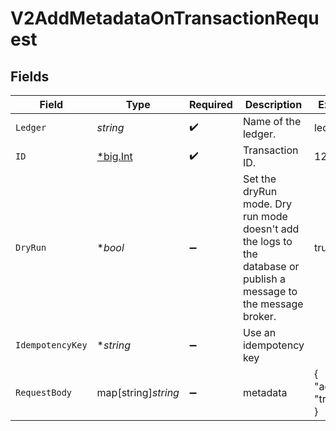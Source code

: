# V2AddMetadataOnTransactionRequest


## Fields

| Field                                                                                                              | Type                                                                                                               | Required                                                                                                           | Description                                                                                                        | Example                                                                                                            |
| ------------------------------------------------------------------------------------------------------------------ | ------------------------------------------------------------------------------------------------------------------ | ------------------------------------------------------------------------------------------------------------------ | ------------------------------------------------------------------------------------------------------------------ | ------------------------------------------------------------------------------------------------------------------ |
| `Ledger`                                                                                                           | *string*                                                                                                           | :heavy_check_mark:                                                                                                 | Name of the ledger.                                                                                                | ledger001                                                                                                          |
| `ID`                                                                                                               | [*big.Int](https://pkg.go.dev/math/big#Int)                                                                        | :heavy_check_mark:                                                                                                 | Transaction ID.                                                                                                    | 1234                                                                                                               |
| `DryRun`                                                                                                           | **bool*                                                                                                            | :heavy_minus_sign:                                                                                                 | Set the dryRun mode. Dry run mode doesn't add the logs to the database or publish a message to the message broker. | true                                                                                                               |
| `IdempotencyKey`                                                                                                   | **string*                                                                                                          | :heavy_minus_sign:                                                                                                 | Use an idempotency key                                                                                             |                                                                                                                    |
| `RequestBody`                                                                                                      | map[string]*string*                                                                                                | :heavy_minus_sign:                                                                                                 | metadata                                                                                                           | {<br/>"admin": "true"<br/>}                                                                                        |